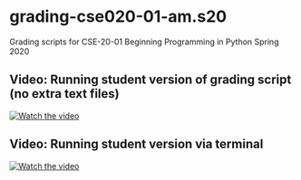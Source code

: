 # grading-cse020-01-am.s20
Grading scripts for CSE-20-01 Beginning Programming in Python Spring 2020

## Video: Running student version of grading script (no extra text files)
[![Watch the video](https://img.youtube.com/vi/DsN-AJi7cds/hqdefault.jpg)](https://youtu.be/DsN-AJi7cds)

## Video: Running student version via terminal
[![Watch the video](https://img.youtube.com/vi/s7BJl3NeoUs/hqdefault.jpg)](https://youtu.be/s7BJl3NeoUs)
